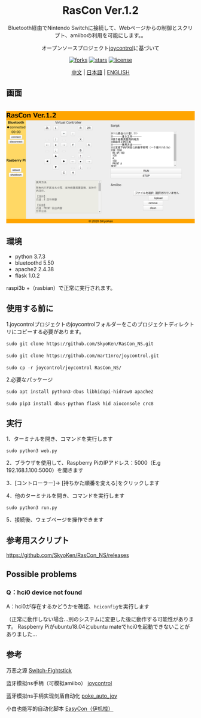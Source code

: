 <div align="center">
  <h1>RasCon Ver.1.2</h1>
  <p>Bluetooth経由でNintendo Switchに接続して、Webページからの制御とスクリプト、amiiboの利用を可能にします。。</p>
  <p>オープンソースプロジェクト<a href="https://github.com/mart1nro/joycontrol">joycontrol</a>に基づいて</p>
  <p>
  <a href="https://github.com/SkyoKen/RasCon_NS"><img src="https://img.shields.io/github/forks/SkyoKen/RasCon_NS.svg" alt="forks"></a>
  <a href="https://github.com/SkyoKen/RasCon_NS"><img src="https://img.shields.io/github/stars/SkyoKen/RasCon_NS.svg" alt="stars"></a>
  <a href="https://github.com/SkyoKen/RasCon_NS"><img src="https://img.shields.io/github/license/SkyoKen/RasCon_NS.svg" alt="license"></a>
  </p>
  <p>
  <a href="README.md">中文</a> | 
  <a href="README_JP.md">日本語</a> | 
  <a href="README_EN.md">ENGLISH</a>
</p>
</div>

## 画面
<br/>
<img src="image.png">
<br/>

## 環境
* python 3.7.3
* bluetoothd 5.50
* apache2 2.4.38  
* flask 1.0.2 

raspi3b +（rasbian）で正常に実行されます。

## 使用する前に
1.joycontrolプロジェクトのjoycontrolフォルダーをこのプロジェクトディレクトリにコピーする必要があります。
```
sudo git clone https://github.com/SkyoKen/RasCon_NS.git

sudo git clone https://github.com/mart1nro/joycontrol.git

sudo cp -r joycontrol/joycontrol RasCon_NS/
```
2.必要なパッケージ
```
sudo apt install python3-dbus libhidapi-hidraw0 apache2

sudo pip3 install dbus-python flask hid aioconsole crc8
```

## 実行
1．ターミナルを開き、コマンドを実行します
```
sudo python3 web.py
```
2．ブラウザを使用して、Raspberry PiのIPアドレス：5000（E.g 192.168.1.100:5000）を開きます

3．[コントローラー]-> [持ちかた順番を変える]をクリックします

4．他のターミナルを開き、コマンドを実行します
```
sudo python3 run.py
```
5．接続後、ウェブページを操作できます

## 参考用スクリプト
https://github.com/SkyoKen/RasCon_NS/releases

## Possible problems

### Q：hci0 device not found
A：hci0が存在するかどうかを確認、`hciconfig`を実行します

（正常に動作しない場合...別のシステムに変更した後に動作する可能性があります。 Raspberry Piがubuntu18.04とubuntu mateでhci0を起動できないことがありました...

## 参考
万恶之源 [Switch-Fightstick](https://github.com/progmem/Switch-Fightstick)

蓝牙模拟ns手柄（可模拟amiibo） [joycontrol](https://github.com/mart1nro/joycontrol)

蓝牙模拟ns手柄实现剑盾自动化 [poke_auto_joy](https://github.com/xxwsL/poke_auto_joy)

小白也能写的自动化脚本 [EasyCon（伊机控）](https://github.com/nukieberry/PokemonTycoon)



